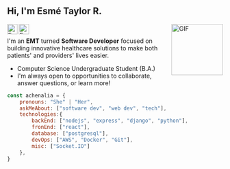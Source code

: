 <h2>Hi, I'm Esmé Taylor R.</h2><img align="right" alt="GIF" width="120px" src="https://media.giphy.com/media/13HgwGsXF0aiGY/giphy.gif" />
<a href="https://github.com/achenalia">
  <img align="left" alt="Esmé's Github" width="24px" src="https://cdn.jsdelivr.net/npm/simple-icons@v3/icons/github.svg" />
</a>
<a href="mailto:esme.taylor.richardson@gmail.com">
  <img align="left" alt="Esmé's Email" width="24px" src="https://cdn.jsdelivr.net/npm/simple-icons@3.1.0/icons/gmail.svg" />
</a>
<br />

I'm an **EMT** turned **Software Developer** focused on building innovative healthcare solutions to make both patients' and providers' lives easier.
  - Computer Science Undergraduate Student (B.A.)
  - I'm always open to opportunities to collaborate, answer questions, or learn more!

```javascript
const achenalia = {
    pronouns: "She" | "Her",
    askMeAbout: ["software dev", "web dev", "tech"],
    technologies:{
        backEnd: ["nodejs", "express", "django", "python"],
        fronEnd: ["react"],
        database: ["postgresql"],
        devOps: ["AWS", "Docker", "Git"],
        misc: ["Socket.IO"]
    },
}
```
